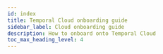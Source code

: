 ```yaml
---
id: index
title: Temporal Cloud onboarding guide
sidebar_label: Cloud onboarding guide
description: How to onboard onto Temporal Cloud
toc_max_heading_level: 4
---
```

